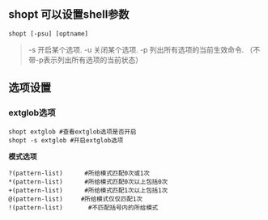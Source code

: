 ## shopt 可以设置shell参数  
``` shell
shopt [-psu] [optname]
```  
> -s 开启某个选项.
> -u 关闭某个选项.
> -p 列出所有选项的当前生效命令. （不带-p表示列出所有选项的当前状态）

## 选项设置
### extglob选项
``` shell
shopt extglob #查看extglob选项是否开启
shopt -s extglob #开启extglob选项
```
**模式选项**
``` shell
?(pattern-list)      #所给模式匹配0次或1次
*(pattern-list)      #所给模式匹配0次以上包括0次
+(pattern-list)      #所给模式匹配1次以上包括1次
@(pattern-list)     #所给模式仅仅匹配1次
!(pattern-list)       #不匹配括号内的所给模式
```